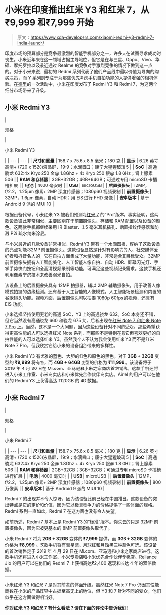 # 小米在印度推出红米 Y3 和红米 7，从₹9,999 和₹7,999 开始

> 原文：<https://www.xda-developers.com/xiaomi-redmi-y3-redmi-7-india-launch/>

印度市场的预算部分是竞争最激烈的智能手机部分之一，许多人在试图寻求成功时丧生。小米近年来在这一领域占据主导地位，但它是在与三星、Oppo、Vivo、华硕、摩托罗拉以及最近通过 Realme 的竞争对手激烈竞争的情况下做到这一点的。对于小米来说，最初的 Redmi 系列代表了他们产品线中最以价值为导向的购买决策，而 Y 系列则专注于为那些优先考虑手机自拍功能的人提供增强的相机体验。在[德里](https://www.xda-developers.com/xiaomi-redmi-y3-32mp-selfie-april-india/)的一次活动中，小米在印度发布了 Redmi Y3 和 Redmi 7，为这两个细分市场带来了升级。

## 小米 Redmi Y3

| 

规格

 | 

小米 Redmi Y3

 |
| --- | --- |
| **尺寸和重量** | 158.7 x 75.6 x 8.5 毫米；180 克 |
| **显示** | 6.26 英寸高清+ (720 x 1520)液晶屏，19:9；水滴凹口；康宁大猩猩玻璃 5 |
| **SoC** | 高通骁龙 632:4x Kryo 250 金@ 1.8Ghz + 4x Kryo 250 银@ 1.8 GHz；肾上腺素 506 |
| **RAM 和存储器** | 3GB+32GB；4GB+64GB；可通过专用 microSD 卡插槽扩展 |
| **电池** | 4000 毫安时 |
| **USB** | microUSB |
| **后置摄像头** | 12MP，f/2.2，1.25μm 像素+ 2MP 深度传感器；1080p60 视频录制 |
| **前置摄像头** | 32MP，1.6μm 像素，自动 HDR；用 EIS 进行 FHD 录像 |
| **安卓版本** | 基于 Android 9 派的 MIUI 10 |

根据设备代号，小米红米 Y3 被我们预测为[红米 7](https://www.xda-developers.com/xiaomi-redmi-y3-pro-variant-redmi-7/) 的“Pro”版本。事实证明，这两款设备彼此非常相似，主要区别在于前置摄像头、存储和 RAM 配置以及设备的颜色。这两款手机都继续采用 IR Blaster、3.5 毫米耳机插孔、后置指纹传感器和防溅 P2i 疏水纳米涂层。

与小米最近的几款设备非常相似，Redmi Y3 带有一个水滴凹槽，容纳了这款设备的亮点功能:32MP 前置摄像头。这款设备显然是针对有影响力的人、社交媒体爱好者和抖音名人的，它在自拍方面集成了大量功能，非常适合其目标受众。32MP 前置摄像头拥有人工智能美化、人工智能人像自拍、自动 HDR、屏幕闪光灯、手掌手势快门按钮和全高清视频录制等功能，可满足这些视频记录需求。这款手机还利用像素宁滨技术来改善弱光自拍。

该设备上的后置摄像头具有 12MP 拍摄器，辅以 2MP 辅助摄像头，用于改善人像模式拍摄的边缘检测。还有基于人工智能的人像模式，人工智能场景检测和内置的谷歌镜头功能。视频方面，后置摄像头可以拍摄 1080p 60fps 的视频，还具有 EIS 功能。

小米选择坚持使用更老的高通 SoC，Y3 上的高通骁龙 632。SoC 本身还不错，但它当然没有高通骁龙 660 和骁龙 675 大，后者出现在[红米 Note 7 和红米 Note 7 Pro](https://www.xda-developers.com/xiaomi-redmi-note-7-pro-first-impressions/) 上。当然，这不是一个大问题，因为这些设备针对不同的受众。那些希望获得更高性能的人可以选择红米 Note 系列，而那些不是特别在意它但喜欢更好的自拍性能的人可以选择红米 Y3。虽然我个人不认为我会使用红米 Y3 而不是红米 Note 7 Pro，但我欣赏它给小米的设备组合带来的多样性。

小米 Redmi Y3 有优雅的蓝色、大胆的红色和原色的黑色。对于 **3GB + 32GB** 变型的 **₹9,999** 将有售，而 **4GB + 64GB** 变型的价格为 **₹11,999** 。该设备将于 2019 年 4 月 30 日在 Mi.com、亚马逊和小米之家商店首次销售。这款手机还将进入小米工作室、小米专卖店和小米优先合作伙伴专卖店。Airtel 的用户可以在他们的 Redmi Y3 上获得高达 1120GB 的 4G 数据。

## 小米 Redmi 7

| 

规格

 | 

小米 Redmi 7

 |
| --- | --- |
| **尺寸和重量** | 158.7 x 75.6 x 8.5 毫米；180 克 |
| **显示** | 6.26 英寸高清+ (720 x 1520)液晶屏，19:9；水滴凹口；康宁大猩猩玻璃 5 |
| **SoC** | 高通骁龙 632:4x Kryo 250 金@ 1.8Ghz + 4x Kryo 250 银@ 1.8 GHz；肾上腺素 506 |
| **RAM 和存储器** | 2GB+32GB；3GB+32GB；可通过专用 microSD 卡插槽进行扩展 |
| **电池** | 4000 毫安时 |
| **USB** | microUSB |
| **后置摄像头** | 12MP，f/2.2，1.25μm 像素+ 2MP 深度传感器；1080p60 视频录制 |
| **前置摄像头** | 800 万像素 |
| **安卓版本** | 基于 Android 9 派的 MIUI 10 |

Redmi 7 的出现并不令人惊讶，因为该设备此前已经在中国推出。这款设备的突出特点是它的定价和价值，因为它以极具竞争力的价格提供了一些体面的规格。Redmi 系列一直如此，Redmi 7 在这方面也没有令人失望。

如前所述，Redmi 7 基本上是 Redmi Y3 的“标准”版本。你失去的只是 32MP 前置摄像头，因为它被更基本的 8MP 前置摄像头取代了。

小米 Redmi 7 将为 **2GB + 32GB** 变体的 **₹7,999** 提供，而 **3GB + 32GB** 变体的价格为 **₹8,999** 。这款手机将有彗星蓝、月球红和月蚀黑三种颜色可选。该设备的首次销售定于 2019 年 4 月 29 日在 Mi.com、亚马逊和小米之家商店进行。这款手机还将进入小米工作室、小米专卖店和小米优先合作伙伴专卖店。Reliance Jio 的用户可以在他们的 Redmi 7 上获得高达₹2,400 返现和长达 4 年的双倍数据。

* * *

小米红米 Y3 和红米 7 是对其前辈的体面升级。虽然红米 Note 7 Pro 仍因其性能商数在小米的产品阵容中占据至高无上的地位，但 Y3 和 7 针对不同的受众，他们似乎在这方面做得相当好。

**你对红米 Y3 和红米 7 有什么看法？请在下面的评论中告诉我们！**